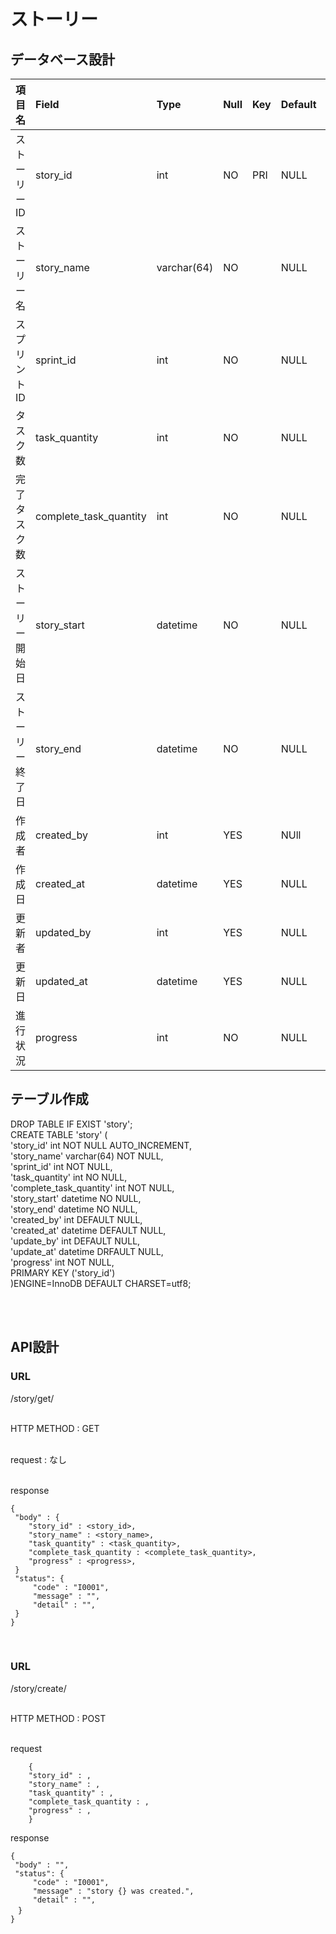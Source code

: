 # ストーリー  

## データベース設計

項目名|Field|Type|Null|Key|Default|Extra|
|:--|:--|:--|:--|:--|:--|:--|
|ストーリーID|story_id|int|NO|PRI|NULL|auto_increment|
|ストーリー名|story_name|varchar(64)|NO||NULL||
|スプリントID|sprint_id|int|NO||NULL||
|タスク数|task_quantity|int|NO||NULL||
|完了タスク数|complete_task_quantity|int|NO||NULL||
|ストーリー開始日|story_start|datetime|NO||NULL||
|ストーリー終了日|story_end|datetime|NO||NULL||
|作成者|created_by|int|YES||NUll||
|作成日|created_at|datetime|YES||NULL||
|更新者|updated_by|int|YES||NULL||
|更新日|updated_at|datetime|YES||NULL||
|進行状況|progress|int|NO||NULL|0=未着手 1=進行中 2=完了|


## テーブル作成

DROP TABLE IF EXIST 'story';  
CREATE TABLE 'story' (  
    'story_id' int NOT NULL AUTO_INCREMENT,  
    'story_name' varchar(64) NOT NULL,  
    'sprint_id' int NOT NULL,  
    'task_quantity' int NO NULL,  
    'complete_task_quantity' int NOT NULL,  
    'story_start' datetime NO NULL,  
    'story_end' datetime NO NULL,  
    'created_by' int DEFAULT NULL,  
    'created_at' datetime DEFAULT NULL,  
    'update_by' int DEFAULT NULL,  
    'update_at' datetime DRFAULT NULL,  
    'progress' int NOT NULL,  
    PRIMARY KEY ('story_id')  
)ENGINE=InnoDB DEFAULT CHARSET=utf8;  

<br>
<br>

## API設計

### URL   
 /story/get/  
<br>

HTTP METHOD : GET  
<br>

request : なし  
<br>

response  
```
{
 "body" : {  
    "story_id" : <story_id>,  
    "story_name" : <story_name>,
    "task_quantity" : <task_quantity>,
    "complete_task_quantity : <complete_task_quantity>,
    "progress" : <progress>,
 }
 "status": {
     "code" : "I0001",
     "message" : "",
     "detail" : "",
 }
}
```  
<br>

### URL 
/story/create/  
<br>

HTTP METHOD : POST  
<br>

request
```
    {
    "story_id" : ,  
    "story_name" : ,
    "task_quantity" : ,
    "complete_task_quantity : ,
    "progress" : ,  
    }
```  

response  
```
{
 "body" : "",
 "status": {
     "code" : "I0001",
     "message" : "story {} was created.",
     "detail" : "",
　}
}






